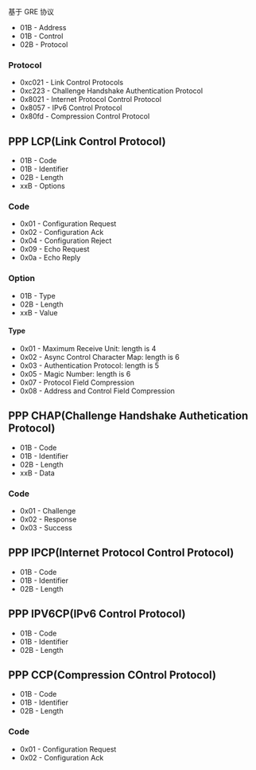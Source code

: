 基于 GRE 协议

* 01B - Address
* 01B - Control
* 02B - Protocol

### Protocol

* 0xc021 - Link Control Protocols
* 0xc223 - Challenge Handshake Authentication Protocol
* 0x8021 - Internet Protocol Control Protocol
* 0x8057 - IPv6 Control Protocol
* 0x80fd - Compression Control Protocol

## PPP LCP(Link Control Protocol)

* 01B - Code
* 01B - Identifier
* 02B - Length
* xxB - Options

### Code

* 0x01 - Configuration Request
* 0x02 - Configuration Ack
* 0x04 - Configuration Reject
* 0x09 - Echo Request
* 0x0a - Echo Reply

### Option

* 01B - Type
* 02B - Length
* xxB - Value

#### Type

* 0x01 - Maximum Receive Unit: length is 4
* 0x02 - Async Control Character Map: length is 6
* 0x03 - Authentication Protocol: length is 5
* 0x05 - Magic Number: length is 6
* 0x07 - Protocol Field Compression
* 0x08 - Address and Control Field Compression

## PPP CHAP(Challenge Handshake Authetication Protocol)

* 01B - Code
* 01B - Identifier
* 02B - Length
* xxB - Data

### Code

* 0x01 - Challenge
* 0x02 - Response
* 0x03 - Success

## PPP IPCP(Internet Protocol Control Protocol)

* 01B - Code
* 01B - Identifier
* 02B - Length

## PPP IPV6CP(IPv6 Control Protocol)

* 01B - Code
* 01B - Identifier
* 02B - Length

## PPP CCP(Compression COntrol Protocol)

* 01B - Code
* 01B - Identifier
* 02B - Length

### Code

* 0x01 - Configuration Request
* 0x02 - Configuration Ack

